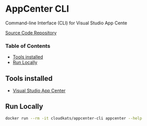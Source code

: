 # AppCenter CLI

Command-line Interface (CLI) for Visual Studio App Cente

[Source Code Repository](https://github.com/cloudkats/docker-tools/tree/master/appcenter-cli)

<!-- START doctoc generated TOC please keep comment here to allow auto update -->
<!-- DON'T EDIT THIS SECTION, INSTEAD RE-RUN doctoc TO UPDATE -->
### Table of Contents

- [Tools installed](#tools-installed)
- [Run Locally](#run-locally)

<!-- END doctoc generated TOC please keep comment here to allow auto update -->

## Tools installed

- [Visual Studio App Center](https://docs.microsoft.com/en-us/appcenter/cli/)

## Run Locally

```sh
docker run --rm -it cloudkats/appcenter-cli appcenter --help
```
